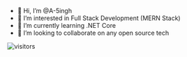 - 👋 Hi, I’m @A-5ingh
- 👀 I’m interested in Full Stack Development (MERN Stack)
- 🌱 I’m currently learning .NET Core 
- 💞️ I’m looking to collaborate on any open source tech

![visitors](https://visitor-badge.glitch.me/badge?page_id=a-5ingh)

<!---
A-5ingh/A-5ingh is a ✨ special ✨ repository because its `README.md` (this file) appears on your GitHub profile.
You can click the Preview link to take a look at your changes.
--->
